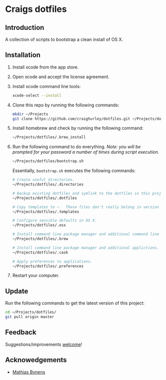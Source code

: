 # Craigs dotfiles


## Introduction
A collection of scripts to bootstrap a clean install of OS X.


## Installation

1. Install xcode from the app store.

2. Open xcode and accept the license agreement.

3. Install xcode command line tools:
    ```bash
    xcode-select --install
    ```

4. Clone this repo by running the following commands:
    ```bash
    mkdir ~/Projects
    git clone https://github.com/craighurley/dotfiles.git ~/Projects/dotfiles
    ```

5. Install homebrew and check by running the following command:
    ```bash
    ~/Projects/dotfiles/.brew_install
    ```

6. Run the following command to do everything.  _Note: you will be prompted for your password a number of times during script execution._
    ```bash
    ~/Projects/dotfiles/bootstrap.sh
    ```

    Essentially, `bootstrap.sh` executes the following commands:
    ```bash
    # Create useful directories.
    ~/Projects/dotfiles/.directories

    # Backup existing dotfiles and symlink to the dotfiles in this project.
    ~/Projects/dotfiles/.dotfiles

    # Copy templates to ~.  These files don't really belong in version control, hence they are not symlinked.
    ~/Projects/dotfiles/.templates

    # Configure sensible defaults in OS X.
    ~/Projects/dotfiles/.osx

    # Install command line package manager and additional command line tools.
    ~/Projects/dotfiles/.brew

    # Install command line package manager and additional applictions.
    ~/Projects/dotfiles/.cask

    # Apply preferences to applications.
    ~/Projects/dotfiles/.preferences
    ```

7. Restart your computer.


## Update
Run the following commands to get the latest version of this project:
```bash
cd ~/Projects/dotfiles/
git pull origin master
```


## Feedback
Suggestions/improvements [welcome](https://github.com/craighurley/dotfiles/issues)!


## Acknowedgements
* [Mathias Bynens](https://github.com/mathiasbynens)
